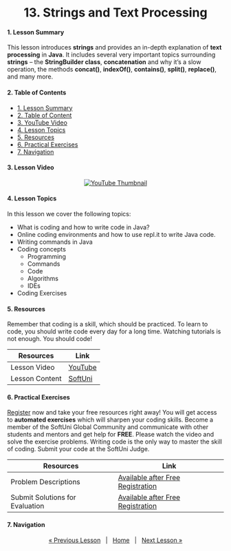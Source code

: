 <h1 align="center">13. Strings and Text Processing</h1>

#### 1. Lesson Summary

This lesson introduces **strings** and provides an in-depth explanation of **text processing** in **Java**. It includes several very important topics surrounding **strings** – the **StringBuilder class**, **concatenation** and why it’s a slow operation, the methods **concat()**, **indexOf()**, **contains()**, **split()**, **replace()**, and many more. 

#### 2. Table of Contents
* [1. Lesson Summary](#1-Lesson-Summary)
* [2. Table of Content](#2-Table-of-Content)
* [3. YouTube Video](#3-YouTube-Video)
* [4. Lesson Topics](#4-Lesson-Topics)
* [5. Resources](#5-Resources)
* [6. Practical Exercises](#6-Practical-Exercises)
* [7. Navigation](#7-Navigation)

#### 3. Lesson Video
<p align="center">
<a href="https://youtu.be/sXM31yfsj04">
    <img src="" alt="YouTube Thumbnail">
 </a>
</p>

#### 4. Lesson Topics
In this lesson we cover the following topics:
* What is coding and how to write code in Java?
* Online coding environments and how to use repl.it to write Java code.
* Writing commands in Java
* Coding concepts
  * Programming
  * Commands
  * Code
  * Algorithms
  * IDEs
* Coding Exercises

#### 5. Resources
<p>Remember that coding is a skill, which should be practiced. To learn to code, you should write code every day for a long time. Watching tutorials is not enough. You should code! </p>

| Resources | Link |
| ----- | ----- |
| Lesson Video| [YouTube](https://youtu.be/sXM31yfsj04) |
| Lesson Content | [SoftUni](https://softuni.org/code-lessons/java-foundations-certification-strings-and-text-processing/) |

#### 6. Practical Exercises
<a href="https://softuni.org/checkout/join-community">Register</a> now and take your free resources right away! You will get access to **automated exercises** which will sharpen your coding skills. Become a member of the SoftUni Global Community and communicate with other students and mentors and get help for **FREE**.
Please watch the video and solve the exercise problems. Writing code is the only way to master the skill of coding. Submit your code at the SoftUni Judge.

| Resources | Link |
| ----- | ----- |
| Problem Descriptions | [Available after Free Registration](https://softuni.org/code-lessons/java-foundations-certification-strings-and-text-processing/) |
| Submit Solutions for Evaluation | [Available after Free Registration](https://softuni.org/code-lessons/java-foundations-certification-strings-and-text-processing/) |

#### 7. Navigation

<p align="center">
    <a href="https://github.com/SoftUni/Free-Java-Certification-Course/blob/main/lessons/12-Lists.md">« Previous Lesson</a> &nbsp; | &nbsp; <a href="https://github.com/SoftUni/Free-Java-Certification-Course">Home</a> &nbsp; | &nbsp; <a href="https://github.com/SoftUni/Free-Java-Certification-Course/blob/main/lessons/14-Maps%2C-Lambda-and-Stream-API.md">Next Lesson »</a>
</p>